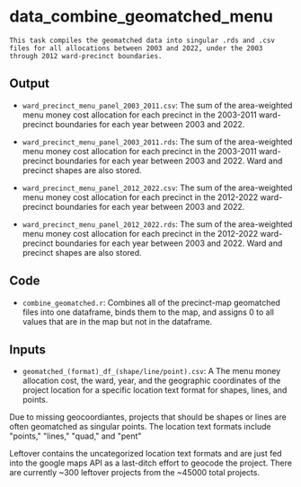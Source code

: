 # data_combine_geomatched_menu
    This task compiles the geomatched data into singular .rds and .csv files for all allocations between 2003 and 2022, under the 2003 through 2012 ward-precinct boundaries.
## Output
* `ward_precinct_menu_panel_2003_2011.csv`: 
The sum of the area-weighted menu money cost allocation for each precinct in the 2003-2011 ward-precinct boundaries for each year between 2003 and 2022.
* `ward_precinct_menu_panel_2003_2011.rds`: 
The sum of the area-weighted menu money cost allocation for each precinct in the 2003-2011 ward-precinct boundaries for each year between 2003 and 2022. Ward and precinct shapes are also stored.

* `ward_precinct_menu_panel_2012_2022.csv`: 
The sum of the area-weighted menu money cost allocation for each precinct in the 2012-2022 ward-precinct boundaries for each year between 2003 and 2022.
* `ward_precinct_menu_panel_2012_2022.rds`: 
The sum of the area-weighted menu money cost allocation for each precinct in the 2012-2022 ward-precinct boundaries for each year between 2003 and 2022. Ward and precinct shapes are also stored.


## Code
* `combine_geomatched.r`: Combines all of the precinct-map geomatched files into one dataframe, binds them to the map, and assigns 0 to all values that are in the map but not in the dataframe.

## Inputs
* `geomatched_(format)_df_(shape/line/point).csv`: A The menu money allocation cost, the ward, year, and the geographic coordinates of the project location for a specific location text format for shapes, lines, and points.

Due to missing geocoordiantes, projects that should be shapes or lines are often geomatched as singular points.
The location text formats include "points," "lines," "quad," and "pent"

Leftover contains the uncategorized location text formats and are just fed into the google maps API as a last-ditch effort to geocode the project. 
There are currently ~300 leftover projects from the ~45000 total projects.
